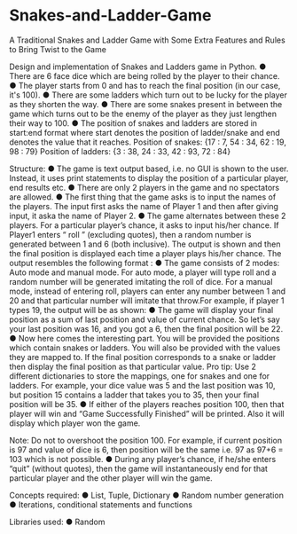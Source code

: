 # Snakes-and-Ladder-Game
A Traditional Snakes and Ladder Game with Some Extra Features and Rules to Bring Twist to the Game

Design and implementation of Snakes and Ladders game in Python. 
● There are 6 face dice which are being rolled by the player to their chance. 
● The player starts from 0 and has to reach the final position (in our case, it's 100). 
● There are some ladders which turn out to be lucky for the player as they shorten the way. 
● There are some snakes present in between the game which turns out to be the enemy of the player as they just lengthen their way to 100. 
● The position of snakes and ladders are stored in start:end format where start denotes the position of ladder/snake and end denotes the value that it reaches. 
Position of snakes: {17 : 7, 54 : 34, 62 : 19, 98 : 79} 
Position of ladders: {3 : 38, 24 : 33, 42 : 93, 72 : 84} 

Structure: 
● The game is text output based, i.e. no GUI is shown to the user. Instead, it uses print statements to display the position of a particular player, end results etc. 
● There are only 2 players in the game and no spectators are allowed. 
● The first thing that the game asks is to input the names of the players. The input first asks the name of Player 1 and then after giving input, it aska the name of Player 2. 
● The game alternates between these 2 players. 
For a particular player’s chance, it asks to input his/her chance. If Player1 enters “ roll ” (excluding quotes), then a random number is generated between 1 and 6 (both inclusive). 
The output is shown and then the final position is displayed each time a player plays his/her chance. 
The output resembles the following format : 
● The game consists of 2 modes: Auto mode and manual mode.
For auto mode, a player will type roll and a random number will be generated imitating the roll of dice.
For a manual mode, instead of entering roll, players can enter any number between 1 and 20 and that particular number will imitate that throw.For example, if player 1 types 19, the output will be as shown: 
● The game will display your final position as a sum of last position and value of current chance. So let’s say your last position was 16, and you got a 6, then the final position will be 22. 
● Now here comes the interesting part. You will be provided the positions which contain snakes or ladders. You will also be provided with the values they are mapped to. If the final position corresponds to a snake or ladder then display the final position as that particular value. 
Pro tip: Use 2 different dictionaries to store the mappings, one for snakes and one for ladders. 
For example, your dice value was 5 and the last position was 10, but position 15 contains a ladder that takes you to 35, then your final position will be 35. 
● If either of the players reaches position 100, then that player will win and “Game Successfully Finished” will be printed. Also it will display which player won the game. 

Note: Do not to overshoot the position 100. For example, if current position is 97 and value of dice is 6, then position will be the same i.e. 97 as 97+6 = 103 which is not possible. 
● During any player’s chance, if he/she enters “quit” (without quotes), then the game will instantaneously end for that particular player and the other player will win the game. 

Concepts required: 
● List, Tuple, Dictionary 
● Random number generation 
● Iterations, conditional statements and functions 

Libraries used: 
● Random 

